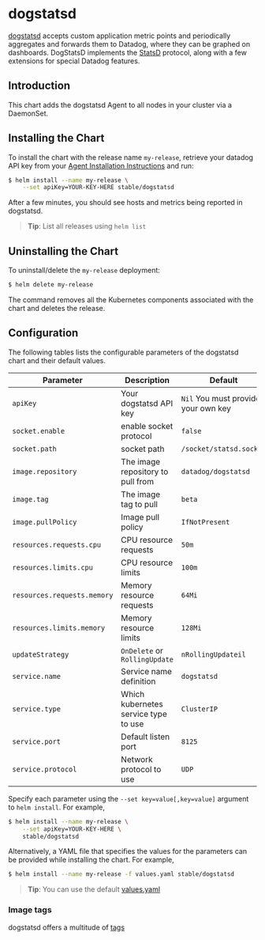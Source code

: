 # dogstatsd

[dogstatsd](https://github.com/DataDog/datadog-agent/blob/master/cmd/dogstatsd/README.md) accepts custom application metric points and periodically aggregates and forwards them to Datadog, where they can be graphed on dashboards. DogStatsD implements the [StatsD](https://github.com/etsy/statsd) protocol, along with a few extensions for special Datadog features.

## Introduction

This chart adds the dogstatsd Agent to all nodes in your cluster via a DaemonSet.


## Installing the Chart

To install the chart with the release name `my-release`, retrieve your datadog API key from your [Agent Installation Instructions](https://app.dogstatsdhq.com/account/settings#agent/kubernetes) and run:

```bash
$ helm install --name my-release \
    --set apiKey=YOUR-KEY-HERE stable/dogstatsd
```

After a few minutes, you should see hosts and metrics being reported in dogstatsd.

> **Tip**: List all releases using `helm list`

## Uninstalling the Chart

To uninstall/delete the `my-release` deployment:

```bash
$ helm delete my-release
```

The command removes all the Kubernetes components associated with the chart and deletes the release.

## Configuration

The following tables lists the configurable parameters of the dogstatsd chart and their default values.

|          Parameter          |             Description              |               Default               |
| --------------------------- | ------------------------------------ | ----------------------------------- |
| `apiKey`                    | Your dogstatsd API key               | `Nil` You must provide your own key |
| `socket.enable`             | enable socket protocol               | `false`                             |
| `socket.path`               | socket path                          | `/socket/statsd.socket`             |
| `image.repository`          | The image repository to pull from    | `datadog/dogstatsd`                 |
| `image.tag`                 | The image tag to pull                | `beta`                              |
| `image.pullPolicy`          | Image pull policy                    | `IfNotPresent`                      |
| `resources.requests.cpu`    | CPU resource requests                | `50m`                               |
| `resources.limits.cpu`      | CPU resource limits                  | `100m`                              |
| `resources.requests.memory` | Memory resource requests             | `64Mi`                              |
| `resources.limits.memory`   | Memory resource limits               | `128Mi`                             |
| `updateStrategy`            | `OnDelete` or `RollingUpdate`        | `nRollingUpdateil`                  |
| `service.name`              | Service name definition              | `dogstatsd`                         |
| `service.type`              | Which kubernetes service type to use | `ClusterIP`                         |
| `service.port`              | Default listen port                  | `8125`                              |
| `service.protocol`          | Network protocol to use              | `UDP`                               |

Specify each parameter using the `--set key=value[,key=value]` argument to `helm install`. For example,

```bash
$ helm install --name my-release \
    --set apiKey=YOUR-KEY-HERE \
    stable/dogstatsd
```

Alternatively, a YAML file that specifies the values for the parameters can be provided while installing the chart. For example,

```bash
$ helm install --name my-release -f values.yaml stable/dogstatsd
```

> **Tip**: You can use the default [values.yaml](values.yaml)

### Image tags

dogstatsd offers a multitude of [tags](https://hub.docker.com/r/datadog/dogstatsd/tags/)
